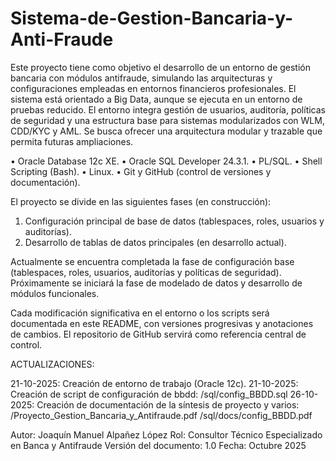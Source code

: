 # Sistema-de-Gestion-Bancaria-y-Anti-Fraude
Este proyecto tiene como objetivo el desarrollo de un entorno de gestión bancaria con módulos antifraude, 
simulando las arquitecturas y configuraciones empleadas en entornos financieros profesionales. El sistema está orientado a Big Data, aunque se ejecuta en un entorno de pruebas reducido.
El entorno integra gestión de usuarios, auditoría, políticas de seguridad y una estructura base para sistemas modularizados con WLM, CDD/KYC y AML. 
Se busca ofrecer una arquitectura modular y trazable que permita futuras ampliaciones.

• Oracle Database 12c XE.
• Oracle SQL Developer 24.3.1.
• PL/SQL.
• Shell Scripting (Bash).
• Linux.
• Git y GitHub (control de versiones y documentación).

El proyecto se divide en las siguientes fases (en construcción):
1. Configuración principal de base de datos (tablespaces, roles, usuarios y auditorías).
2. Desarrollo de tablas de datos principales (en desarrollo actual).

Actualmente se encuentra completada la fase de configuración base (tablespaces, roles, usuarios, auditorías y políticas de seguridad). 
Próximamente se iniciará la fase de modelado de datos y desarrollo de módulos funcionales.

Cada modificación significativa en el entorno o los scripts será documentada en este README, 
con versiones progresivas y anotaciones de cambios. 
El repositorio de GitHub servirá como referencia central de control.



ACTUALIZACIONES: 

21-10-2025: Creación de entorno de trabajo (Oracle 12c).
21-10-2025: Creación de script de configuración de bbdd: 
	    /sql/config_BBDD.sql
26-10-2025: Creación de documentación de la síntesis de proyecto y varios:
	    /Proyecto_Gestion_Bancaria_y_Antifraude.pdf
	    /sql/docs/config_BBDD.pdf
		


Autor: Joaquín Manuel Alpañez López
Rol: Consultor Técnico Especializado en Banca y Antifraude
Versión del documento: 1.0
Fecha: Octubre 2025


